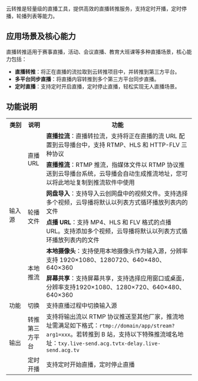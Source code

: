 云转推是轻量级的直播工具，提供高效的直播转推服务，支持定时开播，定时停播，轮播列表等能力。 

## 应用场景及核心能力

直播转推适用于赛事直播，活动、会议直播、教育大班课等多种直播场景，核心能力包括：

- **直播转推**：将正在直播的流拉取到云转推项目中，并转推到第三方平台。
- **多平台同步直播**：将直播内容转推到多个第三方平台同步直播。
- **定时直播**：支持定时开启直播，定时停止直播，轻松实现无人直播场景。


## 功能说明
<table>
<tr><th width=10%>类别</th><th width=10%>说明</th><th>功能</th></tr>
<tr>
<td rowspan=6>输入源</td>
<td rowspan=2>直播 URL</td>
<td><b>直播拉流</b>：直播转拉流，支持将正在直播的流 URL 配置到云导播台中，支持 RTMP、HLS 和 HTTP-FLV 三种协议</td>
</tr><tr>
<td><b>直播推流</b>：RTMP 推流，指媒体文件以 RTMP 协议推送到云导播台系统，云导播会自动生成推流地址，您可以将此地址复制到推流软件中使用</td>
</tr><tr>
<td rowspan=2>轮播文件</td>
<td><strong>网盘导入</strong>：支持导入云创网盘中的视频文件。支持选择多个视频，云导播将默认以列表方式循环播放列表内的文件</td>
</tr><tr>
<td><b>点播 URL</b>：支持 MP4、HLS 和 FLV 格式的点播 URL。支持添加多个视频，云导播将默认以列表方式循环播放列表内的文件</td>
</tr><tr>
<td rowspan=2>本地推流</td>
<td><strong>本地摄像头</strong>：支持使用本地摄像头作为输入源，分辨率支持 1920×1080、1280</em>720、640×480、640×360</td>
</tr><tr>
<td><strong>屏幕共享</strong>：支持屏幕共享，支持选择应用窗口或桌面，分辨率支持1920×1080、1280×720、640×480、640×360</td>
</tr><tr>
<td>功能</td>
<td>切换</td>
<td>支持直播过程中切换输入源</td>
</tr><tr>
<td rowspan=2>输出</td>
<td>转推第三方平台</td>
<td>支持将输出流以 RTMP 协议推送至其他厂家，推流地址需满足如下格式：<code>rtmp://domain/app/stream?arg1=xxx</code>。若转推到 B 站，支持以下特殊推流域名地址：<code>txy.live-send.acg.tv</code><code>tx-delay.live-send.acg.tv</code></td>
</tr><tr>
<td>定时开播</td>
<td>支持定时开始直播，定时停止直播</td>
</tr></table>
